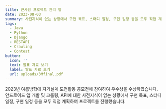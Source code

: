 ```yaml
---
title: 큰사람 프로젝트 관리 앱
date: 2023-08-03
summary: 사전지식이 없는 상황에서 구현 목표, 스터디 일정, 구현 일정 등을 모두 직접 계획하여 프로젝트를 진행했습니다.
tags:
  - Java
  - Python
  - Django
  - RESTAPI
  - Crawling
  - Contest
button:
  icon: ''
  text: 발표 자료 보기
  label: 발표 자료 보기
  url: uploads/3Mfinal.pdf
---
```

2023년 여름방학에 자기설계 도전활동 공모전에 참여하여 우수상을 수상하였습니다.
안드로이드 앱 개발 및 크롤링, API에 대한 사전지식이 없는 상황에서 구현 목표, 스터디 일정, 구현 일정 등을 모두 직접 계획하여 프로젝트를 진행했습니다.

<!--more-->